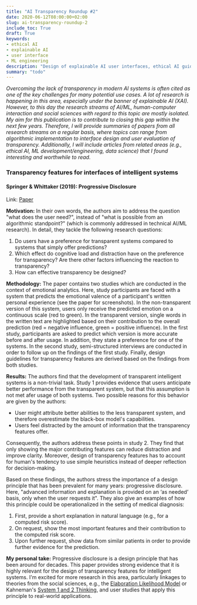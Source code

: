 ```yaml
---
title: "AI Transparency Roundup #2"
date: 2020-06-12T08:00:00+02:00
slug: ai-transparency-roundup-2
include_toc: True
draft: True
keywords:
- ethical AI
- explainable AI
- user interface
- ML engineering
description: "Design of explainable AI user interfaces, ethical AI guidelines, ML engineering and more..."
summary: "todo"
---
```


_Overcoming the lack of transparency in modern AI systems is often cited as
one of the key challenges for many potential use cases. A lot of research is
happening in this area, especially under the banner of explainable AI (XAI).
However, to this day the research streams of AI/ML, human-computer interaction
and social sciences with regard to this topic are mostly isolated. My aim for this
publication is to contribute to closing this gap within the next few years.
Therefore, I will provide summaries of papers from all research streams on a 
regular basis, where topics can range from algorithmic implementation to interface 
design and user evaluation of transparency. Additionally, I will include 
articles from related areas (e.g., ethical AI, ML development/engineering, data 
science) that I found interesting and worthwhile to read._

### Transparency features for interfaces of intelligent systems

#### Springer & Whittaker (2019): Progressive Disclosure

Link: [Paper](https://dl.acm.org/doi/10.1145/3301275.3302322)

**Motivation:** In their own words, the authors aim to address the question
"what does the user need?", instead of "what is possible from an algorithmic
standpoint?" (which is commonly addressed in technical AI/ML research). In detail,
they tackle the following research questions:

1. Do users have a preference for transparent systems compared to systems that
simply offer predictions?
2. Which effect do cognitive load and distraction have on the preference for
transparency? Are there other factors influencing the reaction to transparency?
3. How can effective transparency be designed?

**Methodology:** The paper contains two studies which are conducted in the
context of emotional analytics. Here, study participants are faced with a system
that predicts the emotional valence of a participant's written personal
experience (see the paper for screenshots). In the non-transparent version of this system, users only receive
the predicted emotion on a continuous scale (red to green). In the transparent
version, single words in the written text are highlighted based on their
contribution to the overall prediction (red = negative influence, green = 
positive influence). In the first study, participants are asked to predict
which version is more accurate before and after usage. In addition, they state
a preference for one of the systems. In the second study, semi-structured
interviews are conducted in order to follow up on the findings of the first study.
Finally, design guidelines for transparency features are derived based on the
findings from both studies.

**Results:** The authors find that the development of transparent intelligent
systems is a non-trivial task. Study 1 provides evidence that users anticipate
better performance from the transparent system, but that this assumption is
not met afer usage of both systems. Two possible reasons for this behavior are
given by the authors:

- User might attribute better abilities to the less transparent system, and therefore
overestimate the black-box model's capabilities.
- Users feel distracted by the amount of information that the transparency
features offer.

Consequently, the authors address these points in study 2. They find that only
showing the major contributing features can reduce distraction and improve
clarity. Moreover, design of transparency features has to account for human's
tendency to use simple heuristics instead of deeper reflection for decision-making.

Based on these findings, the authors stress the importance of a design principle
that has been prevalent for many years: progressive disclosure. Here, "advanced 
information and explanation is provided on an ‘as needed’ basis, only when the 
user requests it". They also give an examples of how this principle could be
operationalized in the setting of medical diagnosis:

1. First, provide a short explanation in natural language (e.g., for a computed
risk score).
2. On request, show the most important features and their contribution to the
computed risk score.
3. Upon further request, show data from similar patients in order to provide
further evidence for the prediction.

**My personal take:** Progressive disclosure is a design principle that has
been around for decades. This paper provides strong evidence that it is highly
relevant for the design of transparency features for intelligent systems. I'm
excited for more research in this area, particularly linkages to theories from
the social sciences, e.g., the  [Elaboration Likelihood Model](https://is.theorizeit.org/wiki/Elaboration_likelihood_model) or Kahneman's [System 1 and 2 Thinking](https://www.scientificamerican.com/article/kahneman-excerpt-thinking-fast-and-slow/), and user studies that apply this principle to real-world
applications.
